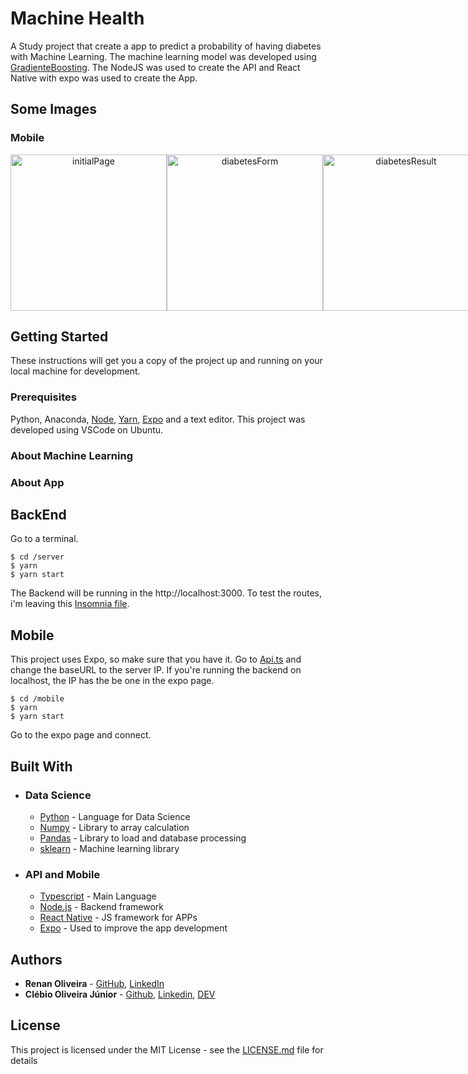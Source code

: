 # Machine Health
A Study project that create a app to predict a probability of having diabetes with Machine Learning. The machine learning model was developed using [GradienteBoosting](https://scikit-learn.org/stable/modules/generated/sklearn.ensemble.GradientBoostingClassifier.html). The NodeJS was used to create the API and React Native with expo was used to create the App.

## Some Images

### Mobile
<div align="center">
  <div style="display: flex; flex-direction: 'row'; align-items: 'center';">
    <img alt="initialPage" src="https://github.com/lmaoclost/Machine-Health/blob/master/initialPage.jpg" width="250px">
    <img alt="diabetesForm" src="https://github.com/lmaoclost/Machine-Health/blob/master/diabetesForm.jpg" width="250px">
    <img alt="diabetesResult" src="https://github.com/lmaoclost/Machine-Health/blob/master/diabetesResult.jpg" width="250px">
  </div>
</div>

## Getting Started

These instructions will get you a copy of the project up and running on your local machine for development.

### Prerequisites

Python, Anaconda, [Node](https://nodejs.org/en/download/), [Yarn](https://classic.yarnpkg.com/en/docs/install#debian-stable), [Expo](https://docs.expo.io/get-started/installation/) and a text editor. This project was developed using VSCode on Ubuntu.

### About Machine Learning

### About App

## BackEnd
Go to a terminal.
```
$ cd /server
$ yarn
$ yarn start
```

The Backend will be running in the http://localhost:3000. To test the routes, i'm leaving this [Insomnia file](Insomnia_2020-08-21.json).

## Mobile

This project uses Expo, so make sure that you have it. Go to [Api.ts](https://github.com/lmaoclost/Machine-Health/blob/master/mobile/src/services/api.ts) and change the baseURL to the server IP. If you're running the backend on localhost, the IP has the be one in the expo page.
```
$ cd /mobile
$ yarn
$ yarn start
```
Go to the expo page and connect.

## Built With

* ### Data Science
    * [Python](https://www.python.org/) - Language for Data Science
    * [Numpy](https://numpy.org/) - Library to array calculation
    * [Pandas](https://pandas.pydata.org/) - Library to load and database processing
    * [sklearn](https://scikit-learn.org/stable/index.html) - Machine learning library

* ### API and Mobile
    * [Typescript](https://devdocs.io/typescript/) - Main Language
    * [Node.js](https://nodejs.org/en/) - Backend framework
    * [React Native](https://facebook.github.io/react-native/) - JS framework for APPs
    * [Expo](https://expo.io/) - Used to improve the app development

## Authors
* **Renan Oliveira** - [GitHub](https://github.com/lmaoclost), [LinkedIn](https://www.linkedin.com/in/renansmoliveira/)
* **Clébio Oliveira Júnior** - [Github](https://www.github.com/juniorcl), [Linkedin](https://www.linkedin.com/in/clebiojunior), [DEV](https://www.dev.to/juniorcl)

## License
This project is licensed under the MIT License - see the [LICENSE.md](LICENSE.md) file for details